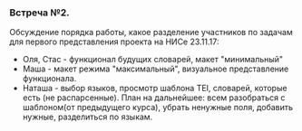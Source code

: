 ### Встреча №2.
Обсуждение порядка работы, какое разделение участников по задачам для первого представления проекта на НИСе 23.11.17:
* Оля, Стас - функционал будущих словарей, макет "минимальный"
* Маша - макет режима "максимальный", визуальное представление функционала.
* Наташа - выбор языков, просмотр шаблона TEI, словарей, которые есть (не распарсенные).
План на дальнейшее: всем разобраться с шаблоном(от предыдущего курса), убрать ненужные поля, добавить нужные, разделиться по языкам.

